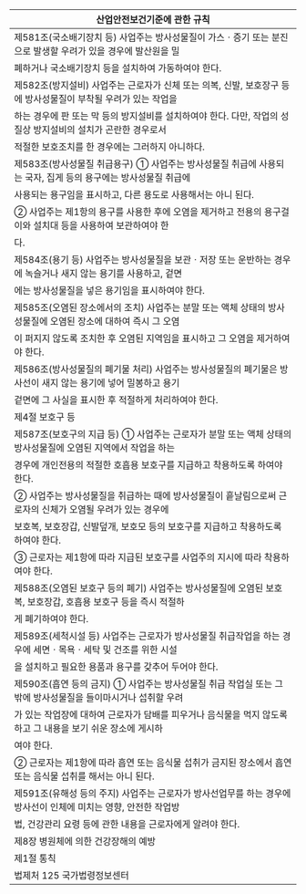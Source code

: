 | 산업안전보건기준에 관한 규칙 |
| --- |
| 제581조(국소배기장치 등) 사업주는 방사성물질이 가스ㆍ증기 또는 분진으로 발생할 우려가 있을 경우에 발산원을 밀 |
| 폐하거나 국소배기장치 등을 설치하여 가동하여야 한다. |
| 제582조(방지설비) 사업주는 근로자가 신체 또는 의복, 신발, 보호장구 등에 방사성물질이 부착될 우려가 있는 작업을 |
| 하는 경우에 판 또는 막 등의 방지설비를 설치하여야 한다. 다만, 작업의 성질상 방지설비의 설치가 곤란한 경우로서 |
| 적절한 보호조치를 한 경우에는 그러하지 아니하다. |
| 제583조(방사성물질 취급용구) ① 사업주는 방사성물질 취급에 사용되는 국자, 집게 등의 용구에는 방사성물질 취급에 |
| 사용되는 용구임을 표시하고, 다른 용도로 사용해서는 아니 된다. |
| ② 사업주는 제1항의 용구를 사용한 후에 오염을 제거하고 전용의 용구걸이와 설치대 등을 사용하여 보관하여야 한 |
| 다. |
| 제584조(용기 등) 사업주는 방사성물질을 보관ㆍ저장 또는 운반하는 경우에 녹슬거나 새지 않는 용기를 사용하고, 겉면 |
| 에는 방사성물질을 넣은 용기임을 표시하여야 한다. |
| 제585조(오염된 장소에서의 조치) 사업주는 분말 또는 액체 상태의 방사성물질에 오염된 장소에 대하여 즉시 그 오염 |
| 이 퍼지지 않도록 조치한 후 오염된 지역임을 표시하고 그 오염을 제거하여야 한다. |
| 제586조(방사성물질의 폐기물 처리) 사업주는 방사성물질의 폐기물은 방사선이 새지 않는 용기에 넣어 밀봉하고 용기 |
| 겉면에 그 사실을 표시한 후 적절하게 처리하여야 한다. |
| 제4절 보호구 등 |
| 제587조(보호구의 지급 등) ① 사업주는 근로자가 분말 또는 액체 상태의 방사성물질에 오염된 지역에서 작업을 하는 |
| 경우에 개인전용의 적절한 호흡용 보호구를 지급하고 착용하도록 하여야 한다. |
| ② 사업주는 방사성물질을 취급하는 때에 방사성물질이 흩날림으로써 근로자의 신체가 오염될 우려가 있는 경우에 |
| 보호복, 보호장갑, 신발덮개, 보호모 등의 보호구를 지급하고 착용하도록 하여야 한다. |
| ③ 근로자는 제1항에 따라 지급된 보호구를 사업주의 지시에 따라 착용하여야 한다. |
| 제588조(오염된 보호구 등의 폐기) 사업주는 방사성물질에 오염된 보호복, 보호장갑, 호흡용 보호구 등을 즉시 적절하 |
| 게 폐기하여야 한다. |
| 제589조(세척시설 등) 사업주는 근로자가 방사성물질 취급작업을 하는 경우에 세면ㆍ목욕ㆍ세탁 및 건조를 위한 시설 |
| 을 설치하고 필요한 용품과 용구를 갖추어 두어야 한다. |
| 제590조(흡연 등의 금지) ① 사업주는 방사성물질 취급 작업실 또는 그 밖에 방사성물질을 들이마시거나 섭취할 우려 |
| 가 있는 작업장에 대하여 근로자가 담배를 피우거나 음식물을 먹지 않도록 하고 그 내용을 보기 쉬운 장소에 게시하 |
| 여야 한다. |
| ② 근로자는 제1항에 따라 흡연 또는 음식물 섭취가 금지된 장소에서 흡연 또는 음식물 섭취를 해서는 아니 된다. |
| 제591조(유해성 등의 주지) 사업주는 근로자가 방사선업무를 하는 경우에 방사선이 인체에 미치는 영향, 안전한 작업방 |
| 법, 건강관리 요령 등에 관한 내용을 근로자에게 알려야 한다. |
| 제8장 병원체에 의한 건강장해의 예방 |
| 제1절 통칙 |
| 법제처                                                            125                                                       국가법령정보센터 |